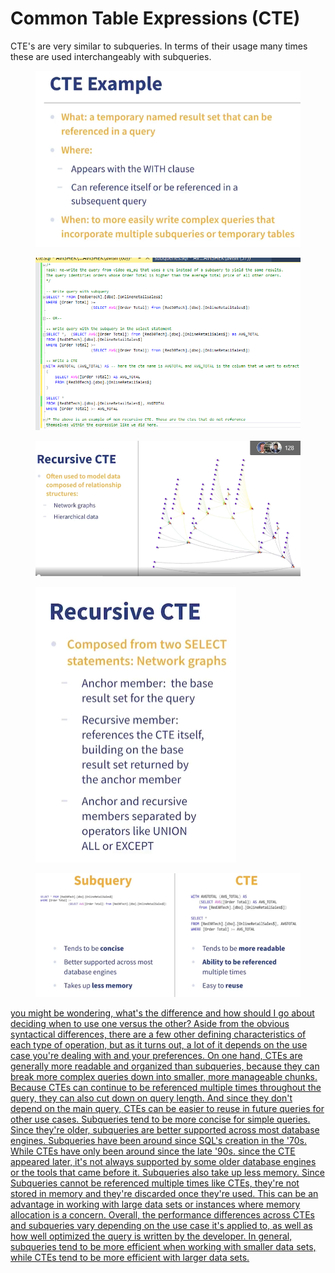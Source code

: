 # Common Table Expressions (CTE)

CTE's are very similar to subqueries. In terms of their usage many times these are used interchangeably with subqueries.

<figure><img src="../.gitbook/assets/image (52).png" alt=""><figcaption></figcaption></figure>

<figure><img src="../.gitbook/assets/image (54).png" alt=""><figcaption></figcaption></figure>

<figure><img src="../.gitbook/assets/image (53).png" alt=""><figcaption></figcaption></figure>

<figure><img src="../.gitbook/assets/image (56).png" alt=""><figcaption></figcaption></figure>

<figure><img src="../.gitbook/assets/image (57).png" alt=""><figcaption></figcaption></figure>

[you might be wondering, what's the difference ](https://www.linkedin.com/learning/top-five-things-to-know-in-advanced-sql/difference-between-a-cte-and-a-subquery?autoSkip=true\&contextUrn=urn%3Ali%3AlyndaLearningPath%3A5ee163f0498efe0ef0dfd87c\&resume=false)[and how should I go about deciding when to use ](https://www.linkedin.com/learning/top-five-things-to-know-in-advanced-sql/difference-between-a-cte-and-a-subquery?autoSkip=true\&contextUrn=urn%3Ali%3AlyndaLearningPath%3A5ee163f0498efe0ef0dfd87c\&resume=false)[one versus the other? ](https://www.linkedin.com/learning/top-five-things-to-know-in-advanced-sql/difference-between-a-cte-and-a-subquery?autoSkip=true\&contextUrn=urn%3Ali%3AlyndaLearningPath%3A5ee163f0498efe0ef0dfd87c\&resume=false)[Aside from the obvious syntactical differences, ](https://www.linkedin.com/learning/top-five-things-to-know-in-advanced-sql/difference-between-a-cte-and-a-subquery?autoSkip=true\&contextUrn=urn%3Ali%3AlyndaLearningPath%3A5ee163f0498efe0ef0dfd87c\&resume=false)[there are a few other defining characteristics ](https://www.linkedin.com/learning/top-five-things-to-know-in-advanced-sql/difference-between-a-cte-and-a-subquery?autoSkip=true\&contextUrn=urn%3Ali%3AlyndaLearningPath%3A5ee163f0498efe0ef0dfd87c\&resume=false)[of each type of operation, but as it turns out, ](https://www.linkedin.com/learning/top-five-things-to-know-in-advanced-sql/difference-between-a-cte-and-a-subquery?autoSkip=true\&contextUrn=urn%3Ali%3AlyndaLearningPath%3A5ee163f0498efe0ef0dfd87c\&resume=false)[a lot of it depends on the use case you're dealing with ](https://www.linkedin.com/learning/top-five-things-to-know-in-advanced-sql/difference-between-a-cte-and-a-subquery?autoSkip=true\&contextUrn=urn%3Ali%3AlyndaLearningPath%3A5ee163f0498efe0ef0dfd87c\&resume=false)[and your preferences. ](https://www.linkedin.com/learning/top-five-things-to-know-in-advanced-sql/difference-between-a-cte-and-a-subquery?autoSkip=true\&contextUrn=urn%3Ali%3AlyndaLearningPath%3A5ee163f0498efe0ef0dfd87c\&resume=false)[On one hand, CTEs are generally more readable ](https://www.linkedin.com/learning/top-five-things-to-know-in-advanced-sql/difference-between-a-cte-and-a-subquery?autoSkip=true\&contextUrn=urn%3Ali%3AlyndaLearningPath%3A5ee163f0498efe0ef0dfd87c\&resume=false)[and organized than subqueries, ](https://www.linkedin.com/learning/top-five-things-to-know-in-advanced-sql/difference-between-a-cte-and-a-subquery?autoSkip=true\&contextUrn=urn%3Ali%3AlyndaLearningPath%3A5ee163f0498efe0ef0dfd87c\&resume=false)[because they can break more complex queries ](https://www.linkedin.com/learning/top-five-things-to-know-in-advanced-sql/difference-between-a-cte-and-a-subquery?autoSkip=true\&contextUrn=urn%3Ali%3AlyndaLearningPath%3A5ee163f0498efe0ef0dfd87c\&resume=false)[down into smaller, more manageable chunks. ](https://www.linkedin.com/learning/top-five-things-to-know-in-advanced-sql/difference-between-a-cte-and-a-subquery?autoSkip=true\&contextUrn=urn%3Ali%3AlyndaLearningPath%3A5ee163f0498efe0ef0dfd87c\&resume=false)[Because CTEs can continue to be referenced multiple times ](https://www.linkedin.com/learning/top-five-things-to-know-in-advanced-sql/difference-between-a-cte-and-a-subquery?autoSkip=true\&contextUrn=urn%3Ali%3AlyndaLearningPath%3A5ee163f0498efe0ef0dfd87c\&resume=false)[throughout the query, ](https://www.linkedin.com/learning/top-five-things-to-know-in-advanced-sql/difference-between-a-cte-and-a-subquery?autoSkip=true\&contextUrn=urn%3Ali%3AlyndaLearningPath%3A5ee163f0498efe0ef0dfd87c\&resume=false)[they can also cut down on query length. ](https://www.linkedin.com/learning/top-five-things-to-know-in-advanced-sql/difference-between-a-cte-and-a-subquery?autoSkip=true\&contextUrn=urn%3Ali%3AlyndaLearningPath%3A5ee163f0498efe0ef0dfd87c\&resume=false)[And since they don't depend on the main query, ](https://www.linkedin.com/learning/top-five-things-to-know-in-advanced-sql/difference-between-a-cte-and-a-subquery?autoSkip=true\&contextUrn=urn%3Ali%3AlyndaLearningPath%3A5ee163f0498efe0ef0dfd87c\&resume=false)[CTEs can be easier to reuse in future queries ](https://www.linkedin.com/learning/top-five-things-to-know-in-advanced-sql/difference-between-a-cte-and-a-subquery?autoSkip=true\&contextUrn=urn%3Ali%3AlyndaLearningPath%3A5ee163f0498efe0ef0dfd87c\&resume=false)[for other use cases. ](https://www.linkedin.com/learning/top-five-things-to-know-in-advanced-sql/difference-between-a-cte-and-a-subquery?autoSkip=true\&contextUrn=urn%3Ali%3AlyndaLearningPath%3A5ee163f0498efe0ef0dfd87c\&resume=false)[Subqueries tend to be more concise for simple queries. ](https://www.linkedin.com/learning/top-five-things-to-know-in-advanced-sql/difference-between-a-cte-and-a-subquery?autoSkip=true\&contextUrn=urn%3Ali%3AlyndaLearningPath%3A5ee163f0498efe0ef0dfd87c\&resume=false)[Since they're older, subqueries are better supported ](https://www.linkedin.com/learning/top-five-things-to-know-in-advanced-sql/difference-between-a-cte-and-a-subquery?autoSkip=true\&contextUrn=urn%3Ali%3AlyndaLearningPath%3A5ee163f0498efe0ef0dfd87c\&resume=false)[across most database engines. ](https://www.linkedin.com/learning/top-five-things-to-know-in-advanced-sql/difference-between-a-cte-and-a-subquery?autoSkip=true\&contextUrn=urn%3Ali%3AlyndaLearningPath%3A5ee163f0498efe0ef0dfd87c\&resume=false)[Subqueries have been around since SQL's creation ](https://www.linkedin.com/learning/top-five-things-to-know-in-advanced-sql/difference-between-a-cte-and-a-subquery?autoSkip=true\&contextUrn=urn%3Ali%3AlyndaLearningPath%3A5ee163f0498efe0ef0dfd87c\&resume=false)[in the '70s. ](https://www.linkedin.com/learning/top-five-things-to-know-in-advanced-sql/difference-between-a-cte-and-a-subquery?autoSkip=true\&contextUrn=urn%3Ali%3AlyndaLearningPath%3A5ee163f0498efe0ef0dfd87c\&resume=false)[While CTEs have only been around since the late '90s. ](https://www.linkedin.com/learning/top-five-things-to-know-in-advanced-sql/difference-between-a-cte-and-a-subquery?autoSkip=true\&contextUrn=urn%3Ali%3AlyndaLearningPath%3A5ee163f0498efe0ef0dfd87c\&resume=false)[since the CTE appeared later, ](https://www.linkedin.com/learning/top-five-things-to-know-in-advanced-sql/difference-between-a-cte-and-a-subquery?autoSkip=true\&contextUrn=urn%3Ali%3AlyndaLearningPath%3A5ee163f0498efe0ef0dfd87c\&resume=false)[it's not always supported by some older database engines ](https://www.linkedin.com/learning/top-five-things-to-know-in-advanced-sql/difference-between-a-cte-and-a-subquery?autoSkip=true\&contextUrn=urn%3Ali%3AlyndaLearningPath%3A5ee163f0498efe0ef0dfd87c\&resume=false)[or the tools that came before it. ](https://www.linkedin.com/learning/top-five-things-to-know-in-advanced-sql/difference-between-a-cte-and-a-subquery?autoSkip=true\&contextUrn=urn%3Ali%3AlyndaLearningPath%3A5ee163f0498efe0ef0dfd87c\&resume=false)[Subqueries also take up less memory. ](https://www.linkedin.com/learning/top-five-things-to-know-in-advanced-sql/difference-between-a-cte-and-a-subquery?autoSkip=true\&contextUrn=urn%3Ali%3AlyndaLearningPath%3A5ee163f0498efe0ef0dfd87c\&resume=false)[Since Subqueries cannot be referenced ](https://www.linkedin.com/learning/top-five-things-to-know-in-advanced-sql/difference-between-a-cte-and-a-subquery?autoSkip=true\&contextUrn=urn%3Ali%3AlyndaLearningPath%3A5ee163f0498efe0ef0dfd87c\&resume=false)[multiple times like CTEs, they're not stored in memory ](https://www.linkedin.com/learning/top-five-things-to-know-in-advanced-sql/difference-between-a-cte-and-a-subquery?autoSkip=true\&contextUrn=urn%3Ali%3AlyndaLearningPath%3A5ee163f0498efe0ef0dfd87c\&resume=false)[and they're discarded once they're used. ](https://www.linkedin.com/learning/top-five-things-to-know-in-advanced-sql/difference-between-a-cte-and-a-subquery?autoSkip=true\&contextUrn=urn%3Ali%3AlyndaLearningPath%3A5ee163f0498efe0ef0dfd87c\&resume=false)[This can be an advantage in working with large data sets ](https://www.linkedin.com/learning/top-five-things-to-know-in-advanced-sql/difference-between-a-cte-and-a-subquery?autoSkip=true\&contextUrn=urn%3Ali%3AlyndaLearningPath%3A5ee163f0498efe0ef0dfd87c\&resume=false)[or instances where memory allocation is a concern. ](https://www.linkedin.com/learning/top-five-things-to-know-in-advanced-sql/difference-between-a-cte-and-a-subquery?autoSkip=true\&contextUrn=urn%3Ali%3AlyndaLearningPath%3A5ee163f0498efe0ef0dfd87c\&resume=false)[Overall, the performance differences ](https://www.linkedin.com/learning/top-five-things-to-know-in-advanced-sql/difference-between-a-cte-and-a-subquery?autoSkip=true\&contextUrn=urn%3Ali%3AlyndaLearningPath%3A5ee163f0498efe0ef0dfd87c\&resume=false)[across CTEs and subqueries vary depending on the use case ](https://www.linkedin.com/learning/top-five-things-to-know-in-advanced-sql/difference-between-a-cte-and-a-subquery?autoSkip=true\&contextUrn=urn%3Ali%3AlyndaLearningPath%3A5ee163f0498efe0ef0dfd87c\&resume=false)[it's applied to, ](https://www.linkedin.com/learning/top-five-things-to-know-in-advanced-sql/difference-between-a-cte-and-a-subquery?autoSkip=true\&contextUrn=urn%3Ali%3AlyndaLearningPath%3A5ee163f0498efe0ef0dfd87c\&resume=false)[as well as how well optimized ](https://www.linkedin.com/learning/top-five-things-to-know-in-advanced-sql/difference-between-a-cte-and-a-subquery?autoSkip=true\&contextUrn=urn%3Ali%3AlyndaLearningPath%3A5ee163f0498efe0ef0dfd87c\&resume=false)[the query is written by the developer. ](https://www.linkedin.com/learning/top-five-things-to-know-in-advanced-sql/difference-between-a-cte-and-a-subquery?autoSkip=true\&contextUrn=urn%3Ali%3AlyndaLearningPath%3A5ee163f0498efe0ef0dfd87c\&resume=false)[In general, subqueries tend to be more efficient ](https://www.linkedin.com/learning/top-five-things-to-know-in-advanced-sql/difference-between-a-cte-and-a-subquery?autoSkip=true\&contextUrn=urn%3Ali%3AlyndaLearningPath%3A5ee163f0498efe0ef0dfd87c\&resume=false)[when working with smaller data sets, ](https://www.linkedin.com/learning/top-five-things-to-know-in-advanced-sql/difference-between-a-cte-and-a-subquery?autoSkip=true\&contextUrn=urn%3Ali%3AlyndaLearningPath%3A5ee163f0498efe0ef0dfd87c\&resume=false)[while CTEs tend to be more efficient with larger data sets. ](https://www.linkedin.com/learning/top-five-things-to-know-in-advanced-sql/difference-between-a-cte-and-a-subquery?autoSkip=true\&contextUrn=urn%3Ali%3AlyndaLearningPath%3A5ee163f0498efe0ef0dfd87c\&resume=false)
